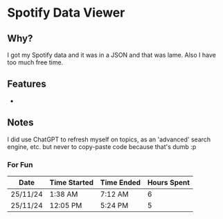 # Spotify Data Viewer

## Why?

I got my Spotify data and it was in a JSON and that was lame. Also I have too much free time.

## Features

-

## Notes

I did use ChatGPT to refresh myself on topics, as an 'advanced' search engine, etc. but never to copy-paste code because that's dumb :p

### For Fun

| Date     | Time Started | Time Ended | Hours Spent |
| -------- | ------------ | ---------- | ----------- |
| 25/11/24 | 1:38 AM      | 7:12 AM    | 6           |
| 25/11/24 | 12:05 PM     | 5:24 PM    | 5           |
